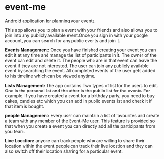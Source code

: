 # event-me
Android application for planning your events. 

This app allows you to plan a event with your friends and also allows you to join into any publicly available event.Once you sign in with your google account, you can search for any public events and join it. 


**Events Management:**
	Once you have finished creating your event you can edit it at any time and manage the list of participants in it. The owner of the event can edit and delete it. The people who are in that event can leave the event if they are not interested. The user can join any publicly available event by searching the event. All completed events of the user gets added to his timeline which can be viewed anytime.

**Lists Management:**
	The app contains Two types of list for the users to edit. One is the personal list and the other is the public list for the events. For example, If you have created a event for a birthday party, you need to buy cakes, candles etc which you can add in public events list and check it if that item is bought.

**people Management:**
	Every user can maintain a list of favourites and create a team with any member of the Event-Me user. This feature is provided so that when you create a event you can directly add all the participants from you team.

**Live Location:**
	anyone can track people who are willing to share their location within the event.people can track their live location and they can also switch off their location sharing for a particular event. 
	
